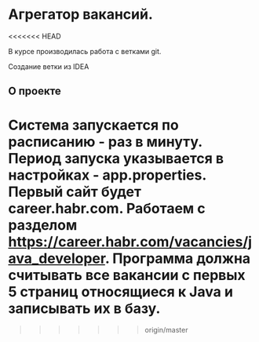 # Агрегатор вакансий.
<<<<<<< HEAD

В курсе производилась работа с ветками git.

Создание ветки из IDEA

## О проекте

Система запускается по расписанию - раз в минуту.  Период запуска указывается в настройках - app.properties.
Первый сайт будет career.habr.com. Работаем с разделом https://career.habr.com/vacancies/java_developer.  Программа 
должна считывать все вакансии c первых 5 страниц относящиеся к Java и записывать их в базу.
=======
>>>>>>> origin/master
